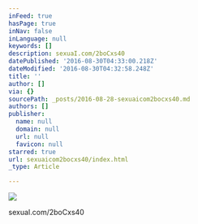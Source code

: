```yaml
---
inFeed: true
hasPage: true
inNav: false
inLanguage: null
keywords: []
description: sexuaI.com/2boCxs40
datePublished: '2016-08-30T04:33:00.218Z'
dateModified: '2016-08-30T04:32:58.248Z'
title: ''
author: []
via: {}
sourcePath: _posts/2016-08-28-sexuaicom2bocxs40.md
authors: []
publisher:
  name: null
  domain: null
  url: null
  favicon: null
starred: true
url: sexuaicom2bocxs40/index.html
_type: Article

---
```

![](https://the-grid-user-content.s3-us-west-2.amazonaws.com/744ed0cc-1643-4d32-8f7d-b0c8cb6db421.jpg)

sexuaI.com/2boCxs40